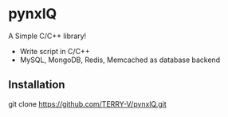 pynxlQ
========

A Simple C/C++ library!

- Write script in C/C++
- MySQL, MongoDB, Redis, Memcached as database backend

Installation
------------

git clone https://github.com/TERRY-V/pynxlQ.git

